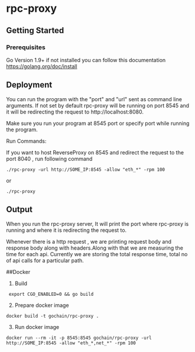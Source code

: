 # rpc-proxy

## Getting Started

### Prerequisites

Go Version 1.9+
if not installed you can follow this documentation https://golang.org/doc/install

## Deployment

You can run the program with the "port" and "url" sent as command line arguments. If not set by default rpc-proxy will be running on port 8545 and it will be redirecting the request to http://localhost:8080.

Make sure you run your program at 8545 port or specify port while running the program.

Run Commands:

If you want to host ReverseProxy on 8545 and redirect the request to the port 8040 , run following command

``` shell
./rpc-proxy -url http://SOME_IP:8545 -allow "eth_*" -rpm 100
```

or

``` shell
./rpc-proxy
```

## Output

When you run the rpc-proxy server, It will print the port where rpc-proxy is running and where it is redirecting the request to.

Whenever there is a http request , we are printing request body and response body along with headers.Along with that we are measuring the time for each api. Currently we are storing the total response time, total no of api calls for a particular path.

##Docker

1. Build

```
 export CGO_ENABLED=0 && go build
```

2. Prepare docker image

```
docker build -t gochain/rpc-proxy .
```
3. Run docker image

```
docker run --rm -it -p 8545:8545 gochain/rpc-proxy -url http://SOME_IP:8545 -allow "eth_*,net_*" -rpm 100
```
